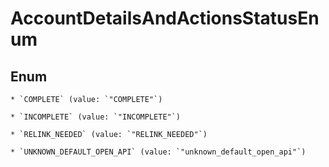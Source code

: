 
# AccountDetailsAndActionsStatusEnum

## Enum


    * `COMPLETE` (value: `"COMPLETE"`)

    * `INCOMPLETE` (value: `"INCOMPLETE"`)

    * `RELINK_NEEDED` (value: `"RELINK_NEEDED"`)

    * `UNKNOWN_DEFAULT_OPEN_API` (value: `"unknown_default_open_api"`)



